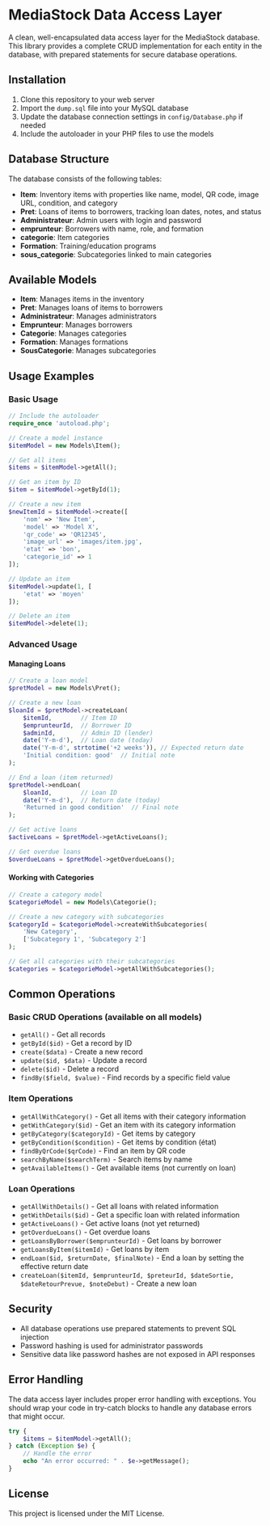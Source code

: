 # MediaStock Data Access Layer

A clean, well-encapsulated data access layer for the MediaStock database. This library provides a complete CRUD implementation for each entity in the database, with prepared statements for secure database operations.

## Installation

1. Clone this repository to your web server
2. Import the `dump.sql` file into your MySQL database
3. Update the database connection settings in `config/Database.php` if needed
4. Include the autoloader in your PHP files to use the models

## Database Structure

The database consists of the following tables:
- **Item**: Inventory items with properties like name, model, QR code, image URL, condition, and category
- **Pret**: Loans of items to borrowers, tracking loan dates, notes, and status
- **Administrateur**: Admin users with login and password
- **emprunteur**: Borrowers with name, role, and formation
- **categorie**: Item categories
- **Formation**: Training/education programs
- **sous_categorie**: Subcategories linked to main categories

## Available Models

- **Item**: Manages items in the inventory
- **Pret**: Manages loans of items to borrowers
- **Administrateur**: Manages administrators
- **Emprunteur**: Manages borrowers
- **Categorie**: Manages categories
- **Formation**: Manages formations
- **SousCategorie**: Manages subcategories

## Usage Examples

### Basic Usage

```php
// Include the autoloader
require_once 'autoload.php';

// Create a model instance
$itemModel = new Models\Item();

// Get all items
$items = $itemModel->getAll();

// Get an item by ID
$item = $itemModel->getById(1);

// Create a new item
$newItemId = $itemModel->create([
    'nom' => 'New Item',
    'model' => 'Model X',
    'qr_code' => 'QR12345',
    'image_url' => 'images/item.jpg',
    'etat' => 'bon',
    'categorie_id' => 1
]);

// Update an item
$itemModel->update(1, [
    'etat' => 'moyen'
]);

// Delete an item
$itemModel->delete(1);
```

### Advanced Usage

#### Managing Loans

```php
// Create a loan model
$pretModel = new Models\Pret();

// Create a new loan
$loanId = $pretModel->createLoan(
    $itemId,        // Item ID
    $emprunteurId,  // Borrower ID
    $adminId,       // Admin ID (lender)
    date('Y-m-d'),  // Loan date (today)
    date('Y-m-d', strtotime('+2 weeks')), // Expected return date
    'Initial condition: good'  // Initial note
);

// End a loan (item returned)
$pretModel->endLoan(
    $loanId,        // Loan ID
    date('Y-m-d'),  // Return date (today)
    'Returned in good condition'  // Final note
);

// Get active loans
$activeLoans = $pretModel->getActiveLoans();

// Get overdue loans
$overdueLoans = $pretModel->getOverdueLoans();
```

#### Working with Categories

```php
// Create a category model
$categorieModel = new Models\Categorie();

// Create a new category with subcategories
$categoryId = $categorieModel->createWithSubcategories(
    'New Category',
    ['Subcategory 1', 'Subcategory 2']
);

// Get all categories with their subcategories
$categories = $categorieModel->getAllWithSubcategories();
```

## Common Operations

### Basic CRUD Operations (available on all models)

- `getAll()` - Get all records
- `getById($id)` - Get a record by ID
- `create($data)` - Create a new record
- `update($id, $data)` - Update a record
- `delete($id)` - Delete a record
- `findBy($field, $value)` - Find records by a specific field value

### Item Operations

- `getAllWithCategory()` - Get all items with their category information
- `getWithCategory($id)` - Get an item with its category information
- `getByCategory($categoryId)` - Get items by category
- `getByCondition($condition)` - Get items by condition (état)
- `findByQrCode($qrCode)` - Find an item by QR code
- `searchByName($searchTerm)` - Search items by name
- `getAvailableItems()` - Get available items (not currently on loan)

### Loan Operations

- `getAllWithDetails()` - Get all loans with related information
- `getWithDetails($id)` - Get a specific loan with related information
- `getActiveLoans()` - Get active loans (not yet returned)
- `getOverdueLoans()` - Get overdue loans
- `getLoansByBorrower($emprunteurId)` - Get loans by borrower
- `getLoansByItem($itemId)` - Get loans by item
- `endLoan($id, $returnDate, $finalNote)` - End a loan by setting the effective return date
- `createLoan($itemId, $emprunteurId, $preteurId, $dateSortie, $dateRetourPrevue, $noteDebut)` - Create a new loan

## Security

- All database operations use prepared statements to prevent SQL injection
- Password hashing is used for administrator passwords
- Sensitive data like password hashes are not exposed in API responses

## Error Handling

The data access layer includes proper error handling with exceptions. You should wrap your code in try-catch blocks to handle any database errors that might occur.

```php
try {
    $items = $itemModel->getAll();
} catch (Exception $e) {
    // Handle the error
    echo "An error occurred: " . $e->getMessage();
}
```

## License

This project is licensed under the MIT License.